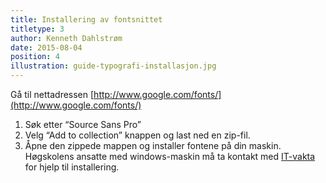 ```yaml
---
title: Installering av fontsnittet
titletype: 3
author: Kenneth Dahlstrøm
date: 2015-08-04
position: 4
illustration: guide-typografi-installasjon.jpg
---
```


Gå til nettadressen [http://www.google.com/fonts/](http://www.google.com/fonts/)

1. Søk etter “Source Sans Pro”
2. Velg “Add to collection” knappen og last ned en zip-fil.
3. Åpne den zippede mappen og installer fontene på din maskin. Høgskolens ansatte med windows-maskin må ta kontakt med [IT-vakta](itvakt@hiof.no) for hjelp til installering.
